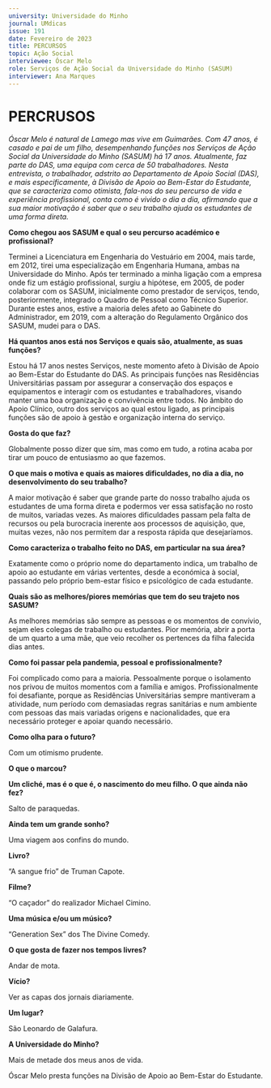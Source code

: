 ```yaml
---
university: Universidade do Minho
journal: UMdicas 
issue: 191
date: Fevereiro de 2023
title: PERCURSOS
topic: Ação Social
interviewee: Óscar Melo
role: Serviços de Ação Social da Universidade do Minho (SASUM)
interviewer: Ana Marques
---
```


# PERCRUSOS

*Óscar Melo é natural de Lamego mas vive em Guimarães. Com 47 anos, é casado e pai de um filho, desempenhando funções nos Serviços de Ação Social da Universidade do Minho (SASUM) há 17 anos. Atualmente, faz parte do DAS, uma equipa com cerca de 50 trabalhadores. Nesta entrevista, o trabalhador, adstrito ao Departamento de Apoio Social (DAS), e mais especificamente, à Divisão de Apoio ao Bem-Estar do Estudante, que se caracteriza como otimista, fala-nos do seu percurso de vida e experiência profissional, conta como é vivido o dia a dia, afirmando que a sua maior motivação é saber que o seu trabalho ajuda os estudantes de uma forma direta.*

**Como chegou aos SASUM e qual o seu percurso académico e profissional?**

Terminei a Licenciatura em Engenharia do Vestuário em 2004, mais tarde, em 2012, tirei uma especialização em Engenharia Humana, ambas na Universidade do Minho. Após ter terminado a minha ligação com a empresa onde fiz um estágio profissional, surgiu a hipótese, em 2005, de poder colaborar com os SASUM, inicialmente como prestador de serviços, tendo, posteriormente, integrado o Quadro de Pessoal como Técnico Superior. Durante estes anos, estive a maioria deles afeto ao Gabinete do Administrador, em 2019, com a alteração do Regulamento Orgânico dos SASUM, mudei para o DAS.

**Há quantos anos está nos Serviços e quais são, atualmente, as suas funções?**

Estou há 17 anos nestes Serviços, neste momento afeto à Divisão de Apoio ao Bem-Estar do Estudante do DAS. As principais funções nas Residências Universitárias passam por assegurar a conservação dos espaços e equipamentos e interagir com os estudantes e trabalhadores, visando manter uma boa organização e convivência entre todos. No âmbito do Apoio Clínico, outro dos serviços ao qual estou ligado, as principais funções são de apoio à gestão e organização interna do serviço.

**Gosta do que faz?**

Globalmente posso dizer que sim, mas como em tudo, a rotina acaba por tirar um pouco de entusiasmo ao que fazemos.


**O que mais o motiva e quais as maiores dificuldades, no dia a dia, no desenvolvimento do seu trabalho?**

A maior motivação é saber que grande parte do nosso trabalho ajuda os estudantes de uma forma direta e podermos ver essa satisfação no rosto de muitos, variadas vezes. As maiores dificuldades passam pela falta de recursos ou pela burocracia inerente aos processos de aquisição, que, muitas vezes, não nos permitem dar a resposta rápida que desejaríamos.

**Como caracteriza o trabalho feito no DAS, em particular na sua área?**

Exatamente como o próprio nome do departamento indica, um trabalho de apoio ao estudante em várias vertentes, desde a económica à social, passando pelo próprio bem-estar físico e psicológico de cada estudante. 

**Quais são as melhores/piores memórias que tem do seu trajeto nos SASUM?**

As melhores memórias são sempre as pessoas e os momentos de convívio, sejam eles colegas de trabalho ou estudantes. Pior memória, abrir a porta de um quarto a uma mãe, que veio recolher os pertences da filha falecida dias antes.

**Como foi passar pela pandemia, pessoal e profissionalmente?**

Foi complicado como para a maioria. Pessoalmente porque o isolamento nos privou de muitos momentos com a família e amigos. Profissionalmente foi desafiante, porque as Residências Universitárias sempre mantiveram a atividade, num período com demasiadas regras sanitárias e num ambiente com pessoas das mais variadas origens e nacionalidades, que era necessário proteger e apoiar quando necessário.

**Como olha para o futuro?**

Com um otimismo prudente.

**O que o marcou?**

**Um cliché, mas é o que é, o nascimento do meu filho. O que ainda não fez?**

Salto de paraquedas.

**Ainda tem um grande sonho?**

Uma viagem aos confins do mundo.

**Livro?**

“A sangue frio” de Truman Capote.

**Filme?**

“O caçador” do realizador Michael Cimino.

**Uma música e/ou um músico?**

“Generation Sex” dos The Divine Comedy.

**O que gosta de fazer nos tempos livres?**

Andar de mota.

**Vício?**

Ver as capas dos jornais diariamente.

**Um lugar?**

São Leonardo de Galafura.

**A Universidade do Minho?**

Mais de metade dos meus anos de vida.

Óscar Melo presta funções na Divisão de Apoio ao Bem-Estar do Estudante.

